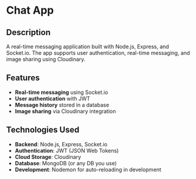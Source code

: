 # Chat App

## Description

A real-time messaging application built with Node.js, Express, and Socket.io. The app supports user authentication, real-time messaging, and image sharing using Cloudinary.

## Features

- **Real-time messaging** using Socket.io
- **User authentication** with JWT
- **Message history** stored in a database
- **Image sharing** via Cloudinary integration

## Technologies Used

- **Backend**: Node.js, Express, Socket.io
- **Authentication**: JWT (JSON Web Tokens)
- **Cloud Storage**: Cloudinary
- **Database**: MongoDB (or any DB you use)
- **Development**: Nodemon for auto-reloading in development


